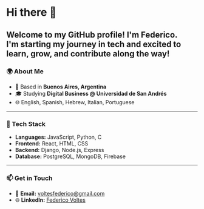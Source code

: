 # Hi there 👋  

Welcome to my GitHub profile! I'm Federico.  
I'm starting my journey in tech and excited to learn, grow, and contribute along the way!
---

### 🌍 About Me  
- 📍 Based in **Buenos Aires, Argentina**  
- 🎓 Studying **Digital Business @ Universidad de San Andrés**
- 🌐 English, Spanish, Hebrew, Italian, Portuguese

---

### 🧰 Tech Stack  
- **Languages:** JavaScript, Python, C
- **Frontend:** React, HTML, CSS  
- **Backend:** Django, Node.js, Express  
- **Database:** PostgreSQL, MongoDB, Firebase  

---

### 📫 Get in Touch  
- 📧 **Email:** voltesfederico@gmail.com  
- 🌐 **LinkedIn:** [Federico Voltes](https://www.linkedin.com/in/federico-voltes/)  

